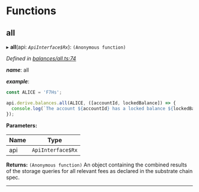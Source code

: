 

# Functions

<a id="all"></a>

##  all

▸ **all**(api: *`ApiInterface$Rx`*): `(Anonymous function)`

*Defined in [balances/all.ts:74](https://github.com/polkadot-js/api/blob/6d9699a/packages/api-derive/src/balances/all.ts#L74)*

*__name__*: all

*__example__*:   

```javascript
const ALICE = 'F7Hs';

api.derive.balances.all(ALICE, ([accountId, lockedBalance]) => {
  console.log(`The account ${accountId} has a locked balance ${lockedBalance} units.`);
});
```

**Parameters:**

| Name | Type |
| ------ | ------ |
| api | `ApiInterface$Rx` |

**Returns:** `(Anonymous function)`
An object containing the combined results of the storage queries for all relevant fees as declared in the substrate chain spec.

___

